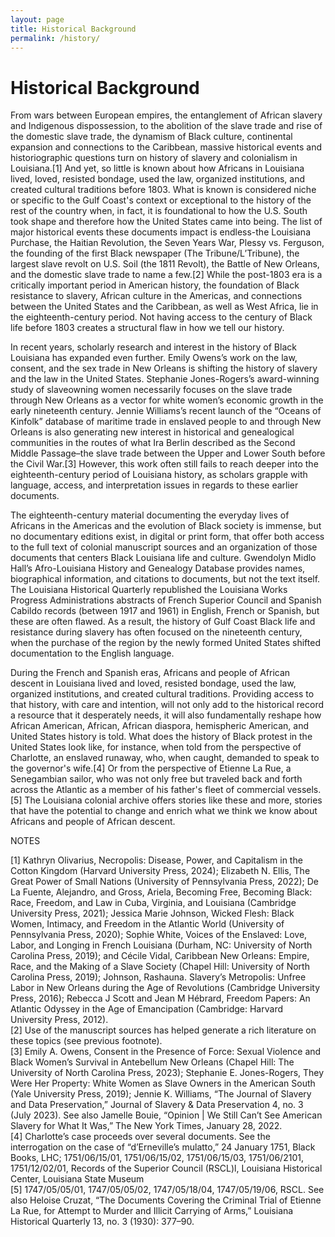 ```yaml
---
layout: page
title: Historical Background
permalink: /history/
---
```


# Historical Background

From wars between European empires, the entanglement of African slavery and Indigenous dispossession, to the abolition of the slave trade and rise of the domestic slave trade, the dynamism of Black culture, continental expansion and connections to the Caribbean, massive historical events and historiographic questions turn on history of slavery and colonialism in Louisiana.[1] And yet, so little is known about how Africans in Louisiana lived, loved, resisted bondage, used the law, organized institutions, and created cultural traditions before 1803. What is known is considered niche or specific to the Gulf Coast's context or exceptional to the history of the rest of the country when, in fact, it is foundational to how the U.S. South took shape and therefore how the United States came into being. The list of major historical events these documents impact is endless-the Louisiana Purchase, the Haitian Revolution, the Seven Years War, Plessy vs. Ferguson, the founding of the first Black newspaper (The Tribune/L’Tribune), the largest slave revolt on U.S. Soil (the 1811 Revolt), the Battle of New Orleans, and the domestic slave trade to name a few.[2] While the post-1803 era is a critically important period in American history, the foundation of Black resistance to slavery, African culture in the Americas, and connections between the United States and the Caribbean, as well as West Africa, lie in the eighteenth-century period. Not having access to the century of Black life before 1803 creates a structural flaw in how we tell our history.

In recent years, scholarly research and interest in the history of Black Louisiana has expanded even further. Emily Owens’s work on the law, consent, and the sex trade in New Orleans is shifting the history of slavery and the law in the United States. Stephanie Jones-Rogers’s award-winning study of slaveowning women necessarily focuses on the slave trade through New Orleans as a vector for white women’s economic growth in the early nineteenth century. Jennie Williams’s recent launch of the “Oceans of Kinfolk” database of maritime trade in enslaved people to and through New Orleans is also generating new interest in historical and genealogical communities in the routes of what Ira Berlin described as the Second Middle Passage–the slave trade between the Upper and Lower South before the Civil War.[3] However, this work often still fails to reach deeper into the eighteenth-century period of Louisiana history, as scholars grapple with language, access, and interpretation issues in regards to these earlier documents.

The eighteenth-century material documenting the everyday lives of Africans in the Americas and the evolution of Black society is immense, but no documentary editions exist, in digital or print form, that offer both access to the full text of colonial manuscript sources and an organization of those documents that centers Black Louisiana life and culture. Gwendolyn Midlo Hall’s Afro-Louisiana History and Genealogy Database provides names, biographical information, and citations to documents, but not the text itself. The Louisiana Historical Quarterly republished the Louisiana Works Progress Administrations abstracts of French Superior Council and Spanish Cabildo records (between 1917 and 1961) in English, French or Spanish, but these are often flawed. As a result, the history of Gulf Coast Black life and resistance during slavery has often focused on the nineteenth century, when the purchase of the region by the newly formed United States shifted documentation to the English language.

During the French and Spanish eras, Africans and people of African descent in Louisiana lived and loved, resisted bondage, used the law, organized institutions, and created cultural traditions. Providing access to that history, with care and intention, will not only add to the historical record a resource that it desperately needs, it will also fundamentally reshape how African American, African, African diaspora, hemispheric American, and United States history is told. What does the history of Black protest in the United States look like, for instance, when told from the perspective of Charlotte, an enslaved runaway, who, when caught, demanded to speak to the governor's wife.[4] Or from the perspective of Etienne La Rue, a Senegambian sailor, who was not only free but traveled back and forth across the Atlantic as a member of his father's fleet of commercial vessels.[5] The Louisiana colonial archive offers stories like these and more, stories that have the potential to change and enrich what we think we know about Africans and people of African descent.

NOTES  

[1] Kathryn Olivarius, Necropolis: Disease, Power, and Capitalism in the Cotton Kingdom (Harvard University Press, 2024); Elizabeth N. Ellis, The Great Power of Small Nations (University of Pennsylvania Press, 2022); De La Fuente, Alejandro, and Gross, Ariela, Becoming Free, Becoming Black: Race, Freedom, and Law in Cuba, Virginia, and Louisiana (Cambridge University Press, 2021); Jessica Marie Johnson, Wicked Flesh: Black Women, Intimacy, and Freedom in the Atlantic World (University of Pennsylvania Press, 2020); Sophie White, Voices of the Enslaved: Love, Labor, and Longing in French Louisiana (Durham, NC: University of North Carolina Press, 2019); and Cécile Vidal, Caribbean New Orleans: Empire, Race, and the Making of a Slave Society (Chapel Hill: University of North Carolina Press, 2019); Johnson, Rashauna. Slavery’s Metropolis: Unfree Labor in New Orleans during the Age of Revolutions (Cambridge University Press, 2016); Rebecca J Scott and Jean M Hébrard, Freedom Papers: An Atlantic Odyssey in the Age of Emancipation (Cambridge: Harvard University Press, 2012).  
[2] Use of the manuscript sources has helped generate a rich literature on these topics (see previous footnote).  
[3] Emily A. Owens, Consent in the Presence of Force: Sexual Violence and Black Women’s Survival in Antebellum New Orleans (Chapel Hill: The University of North Carolina Press, 2023); Stephanie E. Jones-Rogers, They Were Her Property: White Women as Slave Owners in the American South (Yale University Press, 2019); Jennie K. Williams, “The Journal of Slavery and Data Preservation,” Journal of Slavery & Data Preservation 4, no. 3 (July 2023). See also Jamelle Bouie, “Opinion | We Still Can’t See American Slavery for What It Was,” The New York Times, January 28, 2022.  
[4] Charlotte’s case proceeds over several documents. See the interrogation on the case of “d’Erneville’s mulatto,” 24 January 1751, Black Books, LHC; 1751/06/15/01, 1751/06/15/02, 1751/06/15/03, 1751/06/2101, 1751/12/02/01, Records of the Superior Council (RSCL)l, Louisiana Historical Center, Louisiana State Museum  
[5]  1747/05/05/01, 1747/05/05/02, 1747/05/18/04, 1747/05/19/06, RSCL. See also Heloise Cruzat, “The Documents Covering the Criminal Trial of Etienne La Rue, for Attempt to Murder and Illicit Carrying of Arms,” Louisiana Historical Quarterly 13, no. 3 (1930): 377–90.  

